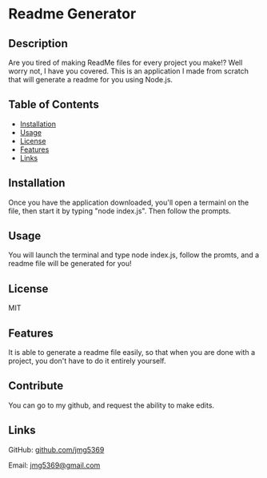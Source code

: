 
# Readme Generator 

## Description

Are you tired of making ReadMe files for every project you make!? Well worry not, I have you covered. This is an application I made from scratch that will generate a readme for you using Node.js.

## Table of Contents

- [Installation](#installation)
- [Usage](#usage)
- [License](#license)
- [Features](#features)
- [Links](#links)

## Installation

Once you have the application downloaded, you'll open a termainl on the file, then start it by typing "node index.js". Then follow the prompts. 

## Usage

You will launch the terminal and type node index.js, follow the promts, and a readme file will be generated for you! 


## License

MIT

## Features

It is able to generate a readme file easily, so that when you are done with a project, you don't have to do it entirely yourself. 

## Contribute

You can go to my github, and request the ability to make edits. 

## Links

GitHub: [github.com/jmg5369](https://github.com/jmg5369/ReadMe-Generator)

Email: [jmg5369@gmail.com](mailto:jmg5369@gmail.com)
